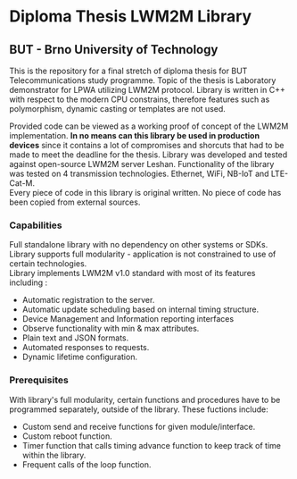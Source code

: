# Diploma Thesis LWM2M Library
## BUT - Brno University of Technology
This is the repository for a final stretch of diploma thesis for BUT Telecommunications study programme.
Topic of the thesis is Laboratory demonstrator for LPWA utilizing LWM2M protocol. Library is written in C++ with respect to the modern CPU constrains, therefore features such as polymorphism, dynamic casting or templates are not used.

Provided code can be viewed as a working proof of concept of the LWM2M implementation. <strong>In no means can this library be used in production 
devices</strong> since it contains a lot of compromises and shorcuts that had to be made to meet the deadline for the thesis.
Library was developed and tested against open-source LWM2M server Leshan. 
Functionality of the library was tested on 4 transmission technologies. Ethernet, WiFi, NB-IoT and LTE-Cat-M. <br>
Every piece of code in this library is original written. No piece of code has been copied from external sources.

### Capabilities
Full standalone library with no dependency on other systems or SDKs.
Library supports full modularity - application is not constrained to use of certain technologies.<br>
Library implements LWM2M v1.0 standard with most of its features including :
- Automatic registration to the server.
- Automatic update scheduling based on internal timing structure.
- Device Management and Information reporting interfaces
- Observe functionality with min & max attributes.
- Plain text and JSON formats.
- Automated responses to requests.
- Dynamic lifetime configuration.

### Prerequisites
With library's full modularity, certain functions and procedures have to be programmed separately, outside of the library. These fuctions include:
- Custom send and receive functions for given module/interface.
- Custom reboot function.
- Timer function that calls timing advance function to keep track of time within the library.
- Frequent calls of the loop function.
